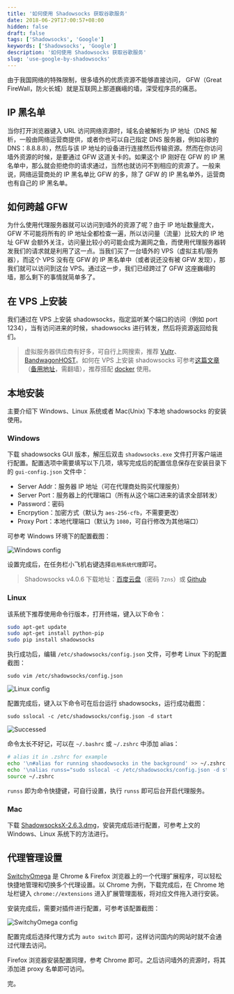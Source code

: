 ```yaml
---
title: '如何使用 Shadowsocks 获取谷歌服务'
date: 2018-06-29T17:00:57+08:00
hidden: false
draft: false
tags: ['Shadowsocks', 'Google']
keywords: ['Shadowsocks', 'Google']
description: '如何使用 Shadowsocks 获取谷歌服务'
slug: 'use-google-by-shadowsocks'
---
```


由于我国网络的特殊限制，很多墙外的优质资源不能够直接访问， GFW（Great FireWall，防火长城）就是互联网上那道巍峨的墙，深受程序员的痛恶。

## IP 黑名单

当你打开浏览器键入 URL 访问网络资源时，域名会被解析为 IP 地址（DNS 解析，一般由网络运营商提供，或者你也可以自己指定 DNS 服务器，例如谷歌的 DNS：8.8.8.8），然后与该 IP 地址的设备进行连接然后传输资源。然而在你访问墙外资源的时候，是要通过 GFW 这道关卡的。如果这个 IP 刚好在 GFW 的 IP 黑名单中，那么就会拒绝你的请求通过，当然也就访问不到相应的资源了。一般来说，网络运营商处的 IP 黑名单比 GFW 的多，除了 GFW 的 IP 黑名单外，运营商也有自己的 IP 黑名单。

## 如何跨越 GFW

为什么使用代理服务器就可以访问到墙外的资源了呢？由于 IP 地址数量庞大，GFW 不可能将所有的 IP 地址全都检查一遍，所以访问量（流量）比较大的 IP 地址 GFW 会额外关注，访问量比较小的可能会成为漏网之鱼，而使用代理服务器转发我们的请求就是利用了这一点。当我们买了一台墙外的 VPS（虚拟主机/服务器），而这个 VPS 没有在 GFW 的 IP 黑名单中（或者说还没有被 GFW 发现），那我们就可以访问到这台 VPS。通过这一步，我们已经跨过了 GFW 这座巍峨的墙，那么剩下的事情就简单多了。

## 在 VPS 上安装

我们通过在 VPS 上安装 shadowsocks，指定监听某个端口的访问（例如 port 1234），当有访问进来的时候，shadowsocks 进行转发，然后将资源返回给我们。

> 虚拟服务器供应商有好多，可自行上网搜索，推荐 [Vultr](https://www.vultr.com/)、[BandwagonHOST](https://bandwagonhost.com/)。如何在 VPS 上安装 shadowsocks 可参考[这篇文章](https://zoomyale.com/2016/vultr_and_ss/)（[备用地址](https://shorturl.at/dhvKT)，需翻墙），推荐搭配 [docker](https://www.docker.com/) 使用。

## 本地安装

主要介绍下 Windows、Linux 系统或者 Mac(Unix) 下本地 shadowsocks 的安装使用。

### Windows

下载 shadowsocks GUI 版本，解压后双击 `shadowsocks.exe` 文件打开客户端进行配置。配置选项中需要填写以下几项，填写完成后的配置信息保存在安装目录下的 `gui-config.json` 文件中：

- Server Addr：服务器 IP 地址（可在代理商处购买代理服务）
- Server Port：服务器上的代理端口（所有从这个端口进来的请求全部转发）
- Password：密码
- Encrpytion：加密方式（默认为 `aes-256-cfb`，不需要更改）
- Proxy Port：本地代理端口（默认为 `1080`，可自行修改为其他端口）

可参考 Windows 环境下的配置截图：

![Windows config](https://i.loli.net/2017/11/04/59fd9e1b2cc3d.png)

设置完成后，在任务栏小飞机右键选择`启用系统代理`即可。

> Shadowsocks v4.0.6 下载地址：[百度云盘](http://pan.baidu.com/s/1i5f8sa5)（密码 `7zns`）或 [Github](https://github.com/shadowsocks/shadowsocks-windows/releases/download/4.0.6/Shadowsocks-4.0.6.zip)

### Linux

该系统下推荐使用命令行版本，打开终端，键入以下命令：

```sh
sudo apt-get update
sudo apt-get install python-pip
sudo pip install shadowsocks
```

执行成功后，编辑 `/etc/shadowsocks/config.json` 文件，可参考 Linux 下的配置截图：

```
sudo vim /etc/shadowsocks/config.json
```

![Linux config](https://i.loli.net/2017/11/04/59fda605f346d.jpg)

配置完成后，键入以下命令可在后台运行 shadowsocks，运行成功截图：

```
sudo sslocal -c /etc/shadowsocks/config.json -d start
```

![Successed](https://i.loli.net/2017/11/04/59fdb0a5ca920.jpg)

命令太长不好记，可以在 `~/.bashrc` 或 `~/.zshrc` 中添加 alias：

```sh
# alias it in .zshrc for example
echo '\n#alias for running shaodowsocks in the background' >> ~/.zshrc
echo '\nalias runss="sudo sslocal -c /etc/shadowsocks/config.json -d start"' >> ~/.zshrc
source ~/.zshrc
```

`runss` 即为命令快捷键，可自行设置，执行 `runss` 即可后台开启代理服务。

### Mac

下载 [ShadowsocksX-2.6.3.dmg](https://jaist.dl.sourceforge.net/project/shadowsocksgui/dist/ShadowsocksX-2.6.3.dmg)，安装完成后进行配置，可参考上文的 Windows、Linux 系统下的方法进行。

## 代理管理设置

[SwitchyOmega](https://www.switchyomega.com/) 是 Chrome & Firefox 浏览器上的一个代理扩展程序，可以轻松快捷地管理和切换多个代理设置。以 Chrome 为例，下载完成后，在 Chrome 地址栏键入 `chrome://extensions` 进入扩展管理面板，将对应文件拖入进行安装。

安装完成后，需要对插件进行配置，可参考该配置截图：

![SwitchyOmega config](https://i.loli.net/2017/11/04/59fdcd8c2cd99.png)

配置完成后选择代理方式为 `auto switch` 即可，这样访问国内的网站时就不会通过代理去访问。

Firefox 浏览器安装配置同理，参考 Chrome 即可。之后访问墙外的资源时，将其添加进 proxy 名单即可访问。

完。
